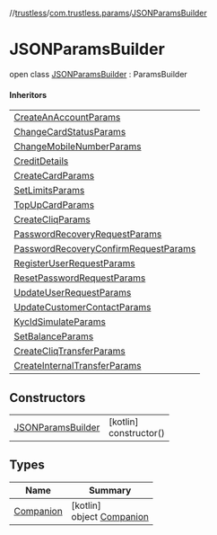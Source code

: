 //[trustless](../../../index.md)/[com.trustless.params](../index.md)/[JSONParamsBuilder](index.md)

# JSONParamsBuilder

open class [JSONParamsBuilder](index.md) : ParamsBuilder

#### Inheritors

| |
|---|
| [CreateAnAccountParams](../../com.trustless.requests.accounts.createAnAccount/-create-an-account-params/index.md) |
| [ChangeCardStatusParams](../../com.trustless.requests.cards.changeCardStatus/-change-card-status-params/index.md) |
| [ChangeMobileNumberParams](../../com.trustless.requests.cards.changeMobileNumber/-change-mobile-number-params/index.md) |
| [CreditDetails](../../com.trustless.requests.cards.createCard/-credit-details/index.md) |
| [CreateCardParams](../../com.trustless.requests.cards.createCard/-create-card-params/index.md) |
| [SetLimitsParams](../../com.trustless.requests.cards.setLimits/-set-limits-params/index.md) |
| [TopUpCardParams](../../com.trustless.requests.cards.topUp/-top-up-card-params/index.md) |
| [CreateCliqParams](../../com.trustless.requests.cliq/-create-cliq-params/index.md) |
| [PasswordRecoveryRequestParams](../../com.trustless.requests.identity.passwordRecovery/-password-recovery-request-params/index.md) |
| [PasswordRecoveryConfirmRequestParams](../../com.trustless.requests.identity.passwordRecoveryConfirm/-password-recovery-confirm-request-params/index.md) |
| [RegisterUserRequestParams](../../com.trustless.requests.identity.registerUser/-register-user-request-params/index.md) |
| [ResetPasswordRequestParams](../../com.trustless.requests.identity.resetPassword/-reset-password-request-params/index.md) |
| [UpdateUserRequestParams](../../com.trustless.requests.identity.updateUser/-update-user-request-params/index.md) |
| [UpdateCustomerContactParams](../../com.trustless.requests.kyc.updateCustomerContact/-update-customer-contact-params/index.md) |
| [KycIdSimulateParams](../../com.trustless.requests.simulate.kycId/-kyc-id-simulate-params/index.md) |
| [SetBalanceParams](../../com.trustless.requests.simulate.setBalance/-set-balance-params/index.md) |
| [CreateCliqTransferParams](../../com.trustless.requests.transfers/-create-cliq-transfer-params/index.md) |
| [CreateInternalTransferParams](../../com.trustless.requests.transfers/-create-internal-transfer-params/index.md) |

## Constructors

| | |
|---|---|
| [JSONParamsBuilder](-j-s-o-n-params-builder.md) | [kotlin]<br>constructor() |

## Types

| Name | Summary |
|---|---|
| [Companion](-companion/index.md) | [kotlin]<br>object [Companion](-companion/index.md) |
